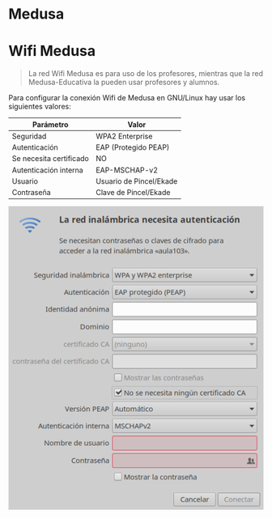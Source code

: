
# Medusa

# Wifi Medusa

> La red Wifi Medusa es para uso de los profesores, mientras que la red Medusa-Educativa
la pueden usar profesores y alumnos.

Para configurar la conexión Wifi de Medusa en GNU/Linux hay usar los siguientes valores:

| Parámetro               | Valor                   |
| ----------------------- | ----------------------- |
| Seguridad               | WPA2 Enterprise         |
| Autenticación           | EAP (Protegido PEAP)    |
| Se necesita certificado | NO                      |
| Autenticación interna   | EAP-MSCHAP-v2           |
| Usuario                 | Usuario de Pincel/Ekade |
| Contraseña              | Clave de Pincel/Ekade   |

![](images/medusa-wifi-linux.png)
